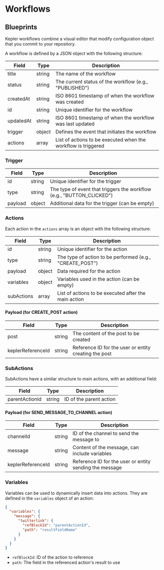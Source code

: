 # Workflows

## Blueprints

Kepler workflows combine a visual editor that modify configuration object that you commit to your repository.

A workflow is defined by a JSON object with the following structure:

| Field     | Type   | Description                                                   |
| --------- | ------ | ------------------------------------------------------------- |
| title     | string | The name of the workflow                                      |
| status    | string | The current status of the workflow (e.g., "PUBLISHED")        |
| createdAt | string | ISO 8601 timestamp of when the workflow was created           |
| id        | string | Unique identifier for the workflow                            |
| updatedAt | string | ISO 8601 timestamp of when the workflow was last updated      |
| trigger   | object | Defines the event that initiates the workflow                 |
| actions   | array  | List of actions to be executed when the workflow is triggered |

### Trigger

| Field   | Type   | Description                                                           |
| ------- | ------ | --------------------------------------------------------------------- |
| id      | string | Unique identifier for the trigger                                     |
| type    | string | The type of event that triggers the workflow (e.g., "BUTTON_CLICKED") |
| payload | object | Additional data for the trigger (can be empty)                        |

### Actions

Each action in the `actions` array is an object with the following structure:

| Field      | Type   | Description                                              |
| ---------- | ------ | -------------------------------------------------------- |
| id         | string | Unique identifier for the action                         |
| type       | string | The type of action to be performed (e.g., "CREATE_POST") |
| payload    | object | Data required for the action                             |
| variables  | object | Variables used in the action (can be empty)              |
| subActions | array  | List of actions to be executed after the main action     |

#### Payload (for CREATE_POST action)

| Field             | Type   | Description                                           |
| ----------------- | ------ | ----------------------------------------------------- |
| post              | string | The content of the post to be created                 |
| keplerReferenceId | string | Reference ID for the user or entity creating the post |

### SubActions

SubActions have a similar structure to main actions, with an additional field:

| Field          | Type   | Description             |
| -------------- | ------ | ----------------------- |
| parentActionId | string | ID of the parent action |

#### Payload (for SEND_MESSAGE_TO_CHANNEL action)

| Field             | Type   | Description                                             |
| ----------------- | ------ | ------------------------------------------------------- |
| channelId         | string | ID of the channel to send the message to                |
| message           | string | Content of the message, can include variables           |
| keplerReferenceId | string | Reference ID for the user or entity sending the message |

### Variables

Variables can be used to dynamically insert data into actions. They are defined in the `variables` object of an action:

```json
{
  "variables": {
    "message": {
      "twitterlink": {
        "refBlockId": "parentActionId",
        "path": "resultFieldName"
      }
    }
  }
}
```

- `refBlockId`: ID of the action to reference
- `path`: The field in the referenced action's result to use

